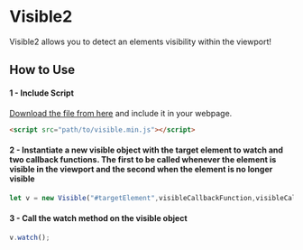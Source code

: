 # Visible2

Visible2 allows you to detect an elements visibility within the viewport!


## How to Use


#### 1 - Include Script

[Download the file from here](https://github.com/tobialagbe/Visible2/blob/master/src/visible.min.js) and include it in your webpage.

```html
<script src="path/to/visible.min.js"></script>
```


#### 2 - Instantiate a new visible object with the target element to watch and two callback functions. The first to be called whenever the element is visible in the viewport and the second when the element is no longer visible

```js
let v = new Visible("#targetElement",visibleCallbackFunction,visibleCallbackFunction);
```


#### 3 - Call the watch method on the visible object

```js
v.watch();
```